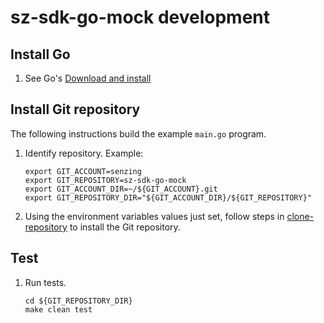 # sz-sdk-go-mock development

## Install Go

1. See Go's [Download and install](https://go.dev/doc/install)

## Install Git repository

The following instructions build the example `main.go` program.

1. Identify repository.
   Example:

    ```console
    export GIT_ACCOUNT=senzing
    export GIT_REPOSITORY=sz-sdk-go-mock
    export GIT_ACCOUNT_DIR=~/${GIT_ACCOUNT}.git
    export GIT_REPOSITORY_DIR="${GIT_ACCOUNT_DIR}/${GIT_REPOSITORY}"

    ```

1. Using the environment variables values just set, follow steps in [clone-repository](https://github.com/senzing-garage/knowledge-base/blob/main/HOWTO/clone-repository.md) to install the Git repository.

## Test

1. Run tests.

    ```console
    cd ${GIT_REPOSITORY_DIR}
    make clean test

    ```
